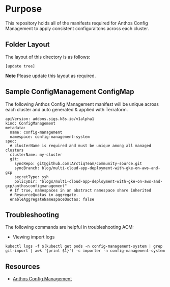 # Purpose
This repository holds all of the manifests required for Anthos Config Management to apply consistent configuraitons across each cluster. 

## Folder Layout

The layout of this directory is as follows: 

```shell
[update tree]
```

**Note** Please update this layout as required. 

## Sample ConfigManagement ConfigMap

The following Anthos Config Management manifest will be unique across each cluster and auto generated & applied with Terraform. 

```shell
apiVersion: addons.sigs.k8s.io/v1alpha1
kind: ConfigManagement
metadata:
  name: config-management
  namespace: config-management-system
spec:
  # clusterName is required and must be unique among all managed clusters
  clusterName: my-cluster
  git:
    syncRepo: git@github.com:ArctiqTeam/community-source.git
    syncBranch: blog/multi-cloud-app-deployment-with-gke-on-aws-and-gcp
    secretType: ssh
    policyDir: "blogs/multi-cloud-app-deployment-with-gke-on-aws-and-gcp/anthosconfigmanagement"
  # If true, namespaces in an abstract namespace share inherited
  # ResourceQuotas in aggregate.
  enableAggregateNamespaceQuotas: false
  ```

## Troubleshooting 
The following commands are helpful in troubleshooting ACM: 

- Viewing import logs
```shell
kubectl logs -f $(kubectl get pods -n config-management-system | grep git-import | awk '{print $1}') -c importer -n config-management-system
```

## Resources
- [Anthos Config Management](https://cloud.google.com/anthos-config-management)
